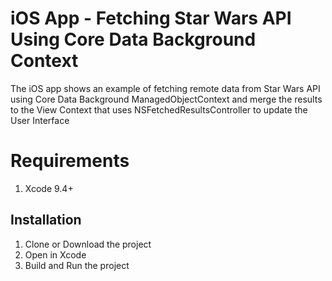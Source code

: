 # iOS App - Fetching Star Wars API Using Core Data Background Context
The iOS app shows an example of fetching remote data from Star Wars API using Core Data Background ManagedObjectContext and merge the results to the View Context that uses NSFetchedResultsController to update the User Interface

# Requirements
1. Xcode 9.4+

## Installation
1. Clone or Download the project
2. Open in Xcode
3. Build and Run the project
